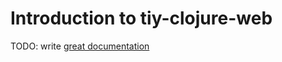 # Introduction to tiy-clojure-web

TODO: write [great documentation](http://jacobian.org/writing/what-to-write/)
